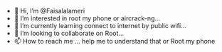 - 👋 Hi, I’m @Faisalalameri
- 👀 I’m interested in root my phone or aircrack-ng...
- 🌱 I’m currently learning connect to internet by public wifi...
- 💞️ I’m looking to collaborate on Root...
- 📫 How to reach me ... help me to understand that or Root my phone


<!---
Faisalalameri/Faisalalameri is a ✨ special ✨ repository because its `README.md` (this file) appears on your GitHub profile.
You can click the Preview link to take a look at your changes.
--->
